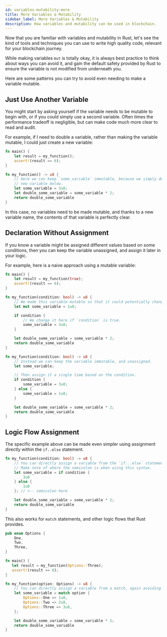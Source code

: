 ```yaml
---
id: variables-mutability-more
title: More Variables & Mutability
sidebar_label: More Variables & Mutability
description: How variables and mutability can be used in blockchain.
---
```


Now that you are familiar with variables and mutability in Rust, let's see the kind of tools and
techniques you can use to write high quality code, relevant for your blockchain journey.

While making variables `mut` is totally okay, it is always best practice to think about ways you can
avoid it, and gain the default safety provided by Rust to ensure the variable is not modified from
underneath you.

Here are some patterns you can try to avoid even needing to make a variable mutable.

## Just Use Another Variable

You might start by asking yourself if the variable needs to be mutable to begin with, or if you
could simply use a second variable. Often times the performance tradeoff is negligible, but can make
code much more clear to read and audit.

For example, if I need to double a variable, rather than making the variable mutable, I could just
create a new variable:

```rust
fn main() {
	let result = my_function();
	assert!(result == 6);
}

fn my_function() -> u8 {
	// Here we can keep `some_variable` immutable, because we simply declare a
	// new variable below.
	let some_variable = 3u8;
	let double_some_variable = some_variable * 2;
	return double_some_variable
}
```

In this case, no variables need to be made mutable, and thanks to a new variable name, the contents
of that variable is perfectly clear.

## Declaration Without Assignment

If you know a variable might be assigned different values based on some conditions, then you can
keep the variable unassigned, and assign it later in your logic.

For example, here is a naive approach using a mutable variable:

```rust
fn main() {
	let result = my_function(true);
	assert!(result == 6);
}

fn my_function(condition: bool) -> u8 {
	// We made this variable mutable so that it could potentially change.
	let mut some_variable = 1u8;

	if condition {
		// We change it here if `condition` is true.
		some_variable = 3u8;
	}

	let double_some_variable = some_variable * 2;
	return double_some_variable
}
```

```rust
fn my_function(condition: bool) -> u8 {
	// Instead we can keep the variable immutable, and unassigned.
	let some_variable;

	// Then assign it a single time based on the condition.
	if condition {
		some_variable = 3u8;
	} else {
		some_variable = 1u8;
	}

	let double_some_variable = some_variable * 2;
	return double_some_variable
}
```

## Logic Flow Assignment

The specific example above can be made even simpler using assignment directly within the `if..else`
statement.

```rust
fn my_function(condition: bool) -> u8 {
	// You can directly assign a variable from the `if...else` statement.
	// Make note of where the semicolon is when using this syntax.
	let some_variable = if condition {
		3u8
	} else {
		1u8
	}; // <-- semicolon here

	let double_some_variable = some_variable * 2;
	return double_some_variable
}
```

This also works for `match` statements, and other logic flows that Rust provides.

```rust
pub enum Options {
    One,
    Two,
    Three,
}

fn main() {
   let result = my_function(Options::Three);
   assert!(result == 6);
}

fn my_function(option: Options) -> u8 {
	// You can directly assign a variable from a match, again avoiding the need for `mut` statement.
	let some_variable = match option {
	    Options::One => 1u8,
	    Options::Two => 2u8,
	    Options::Three => 3u8,
	};

	let double_some_variable = some_variable * 2;
	return double_some_variable
}
```
